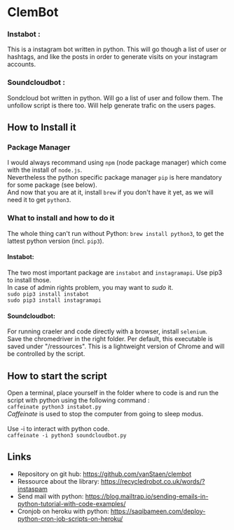 # ClemBot

### Instabot :

This is a instagram bot written in python. This will go though a list of user or hashtags, and like the posts in order to generate visits on your instagram accounts.

### Soundcloudbot :

Sondcloud bot written in python. Will go a list of user and follow them. The unfollow script is there too. Will help generate trafic on the users pages.

## How to Install it

### Package Manager

I would always recommand using `npm` (node package manager) which come with the install of `node.js`.</br>
Nevertheless the python specific package manager `pip` is here mandatory for some package (see below).</br>
And now that you are at it, install `brew` if you don't have it yet, as we will need it to get `python3`. </br>

### What to install and how to do it

The whole thing can't run without Python: `brew install python3`, to get the lattest python version (incl. `pip3`).</br>

#### Instabot:

The two most important package are `instabot` and `instagramapi`. Use pip3 to install those. </br>
In case of admin rights problem, you may want to _sudo_ it.</br>
`sudo pip3 install instabot` </br>
`sudo pip3 install instagramapi` </br>

#### Soundcloudbot:

For running craeler and code directly with a browser, install `selenium`.</br>
Save the chromedriver in the right folder. Per default, this executable is saved under "/ressources". This is a lightweight version of Chrome and will be controlled by the script.

## How to start the script

Open a terminal, place yourself in the folder where to code is and run the script with python using the following command : </br>
`caffeinate python3 instabot.py` </br>
_Caffeinate_ is used to stop the computer from going to sleep modus. </br>
</br>
Use -i to interact with python code. </br>
`caffeinate -i python3 soundcloudbot.py` </br>

## Links

- Repository on git hub: https://github.com/vanStaen/clembot
- Ressource about the library: https://recycledrobot.co.uk/words/?instaspam
- Send mail with python: https://blog.mailtrap.io/sending-emails-in-python-tutorial-with-code-examples/
- Cronjob on heroku with python: https://saqibameen.com/deploy-python-cron-job-scripts-on-heroku/
